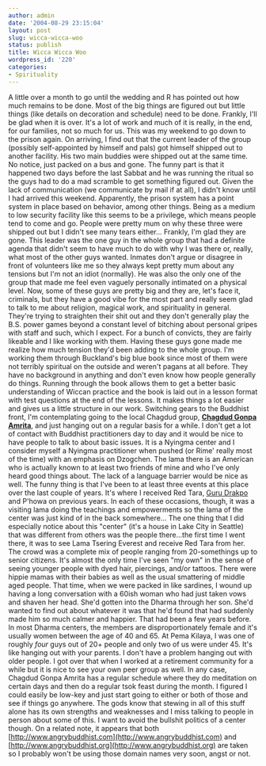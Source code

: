 ```yaml
---
author: admin
date: '2004-08-29 23:15:04'
layout: post
slug: wicca-wicca-woo
status: publish
title: Wicca Wicca Woo
wordpress_id: '220'
categories:
- Spirituality
---
```


A little over a month to go until the wedding and R has pointed out how
much remains to be done. Most of the big things are figured out but
little things (like details on decoration and schedule) need to be done.
Frankly, I'll be glad when it is over. It's a lot of work and much of it
is really, in the end, for our families, not so much for us. This was my
weekend to go down to the prison again. On arriving, I find out that the
current leader of the group (possibly self-appointed by himself and
pals) got himself shipped out to another facility. His two main buddies
were shipped out at the same time. No notice, just packed on a bus and
gone. The funny part is that it happened two days before the last Sabbat
and he was running the ritual so the guys had to do a mad scramble to
get something figured out. Given the lack of communication (we
communicate by mail if at all), I didn't know until I had arrived this
weekend. Apparently, the prison system has a point system in place based
on behavior, among other things. Being as a medium to low security
facility like this seems to be a privilege, which means people tend to
come and go. People were pretty mum on why these three were shipped out
but I didn't see many tears either... Frankly, I'm glad they are gone.
This leader was the one guy in the whole group that had a definite
agenda that didn't seem to have much to do with why I was there or,
really, what most of the other guys wanted. Inmates don't argue or
disagree in front of volunteers like me so they always kept pretty mum
about any tensions but I'm not an idiot (normally). He was also the only
one of the group that made me feel even vaguely personally intimated on
a physical level. Now, some of these guys are pretty big and they are,
let's face it, criminals, but they have a good vibe for the most part
and really seem glad to talk to me about religion, magical work, and
spirituality in general. They're trying to straighten their shit out and
they don't generally play the B.S. power games beyond a constant level
of bitching about personal gripes with staff and such, which I expect.
For a bunch of convicts, they are fairly likeable and I like working
with them. Having these guys gone made me realize how much tension
they'd been adding to the whole group. I'm working them through
Buckland's big blue book since most of them were not terribly spiritual
on the outside and weren't pagans at all before. They have no background
in anything and don't even know how people generally do things. Running
through the book allows them to get a better basic understanding of
Wiccan practice and the book is laid out in a lesson format with test
questions at the end of the lessons. It makes things a lot easier and
gives us a little structure in our work. Switching gears to the Buddhist
front, I'm contemplating going to the local Chagdud group, **[Chagdud
Gonpa Amrita](http://www.cmc.net/~amrita/)**, and just hanging out on a
regular basis for a while. I don't get a lot of contact with Buddhist
practitioners day to day and it would be nice to have people to talk to
about basic issues. It is a Nyingma center and I consider myself a
Nyingma practitioner when pushed (or Rime' really most of the time) with
an emphasis on Dzogchen. The lama there is an American who is actually
known to at least two friends of mine and who I've only heard good
things about. The lack of a language barrier would be nice as well. The
funny thing is that I've been to at least three events at this place
over the last couple of years. It's where I received Red Tara, [Guru
Drakpo](http://www.thangka.ru/history/he_padmadsat_7.html) and P'howa on
previous years. In each of these occasions, though, it was a visiting
lama doing the teachings and empowerments so the lama of the center was
just kind of in the back somewhere... The one thing that I did
especially notice about this "center" (it's a house in Lake City in
Seattle) that was different from others was the people there...the first
time I went there, it was to see Lama Tsering Everest and receive Red
Tara from her. The crowd was a complete mix of people ranging from
20-somethings up to senior citizens. It's almost the only time I've seen
"my own" in the sense of seeing younger people with dyed hair,
piercings, and/or tattoos. There were hippie mamas with their babies as
well as the usual smattering of middle aged people. That time, when we
were packed in like sardines, I wound up having a long conversation with
a 60ish woman who had just taken vows and shaven her head. She'd gotten
into the Dharma through her son. She'd wanted to find out about whatever
it was that he'd found that had suddenly made him so much calmer and
happier. That had been a few years before. In most Dharma centers, the
members are disproportionately female and it's usually women between the
age of 40 and 65. At Pema Kilaya, I was one of roughly *four* guys out
of 20+ people and only two of us were under 45. It's like hanging out
with your parents. I don't have a problem hanging out with older people.
I got over that when I worked at a retirement community for a while but
it is nice to see your own peer group as well. In any case, Chagdud
Gonpa Amrita has a regular schedule where they do meditation on certain
days and then do a regular tsok feast during the month. I figured I
could easily be low-key and just start going to either or both of those
and see if things go anywhere. The gods know that stewing in all of this
stuff alone has its own strengths and weaknesses and I miss talking to
people in person about some of this. I want to avoid the bullshit
politics of a center though. On a related note, it appears that both
[http://www.angrybuddhist.com](http://www.angrybuddhist.com) and
[http://www.angrybuddhist.org](http://www.angrybuddhist.org) are taken
so I probably won't be using those domain names very soon, angst or not.
